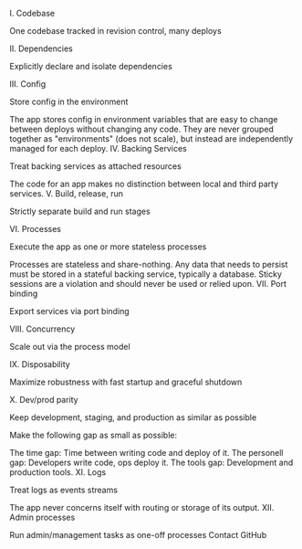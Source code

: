I. Codebase

One codebase tracked in revision control, many deploys

II. Dependencies

Explicitly declare and isolate dependencies

III. Config

Store config in the environment

The app stores config in environment variables that are easy to change between deploys without changing any code. They are never grouped together as "environments" (does not scale), but instead are independently managed for each deploy.
IV. Backing Services

Treat backing services as attached resources

The code for an app makes no distinction between local and third party services.
V. Build, release, run

Strictly separate build and run stages

VI. Processes

Execute the app as one or more stateless processes

Processes are stateless and share-nothing. Any data that needs to persist must be stored in a stateful backing service, typically a database. Sticky sessions are a violation and should never be used or relied upon.
VII. Port binding

Export services via port binding

VIII. Concurrency

Scale out via the process model

IX. Disposability

Maximize robustness with fast startup and graceful shutdown

X. Dev/prod parity

Keep development, staging, and production as similar as possible

Make the following gap as small as possible:

The time gap: Time between writing code and deploy of it.
The personell gap: Developers write code, ops deploy it.
The tools gap: Development and production tools.
XI. Logs

Treat logs as events streams

The app never concerns itself with routing or storage of its output.
XII. Admin processes

Run admin/management tasks as one-off processes
Contact GitHub 